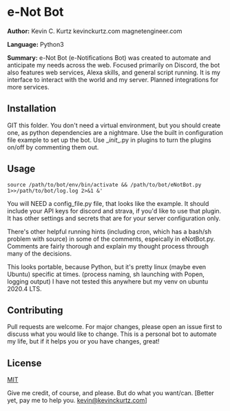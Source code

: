 # e-Not Bot

**Author:** Kevin C. Kurtz kevinckurtz.com magnetengineer.com

**Language:** Python3

**Summary:** e-Not Bot (e-Notifications Bot) was created to automate and anticipate my needs across the web. Focused primarily on Discord, the bot also features web services, Alexa skills, and general script running. It is my interface to interact with the world and my server. Planned integrations for more services.

## Installation

GIT this folder. You don't need a virtual environment, but you should create one, as python dependencies are a nightmare.
Use the built in configuration file example to set up the bot. Use \__init__.py in plugins to turn the plugins on/off by commenting them out.

## Usage

```
source /path/to/bot/env/bin/activate && /path/to/bot/eNotBot.py 1>>/path/to/bot/log.log 2>&1 &'
```
You will NEED a config_file.py file, that looks like the example. It should include your API keys for discord and strava, if you'd like to use that plugin. It has other settings and secrets that are for your server configuration only.

There's other helpful running hints (including cron, which has a bash/sh problem with source) in some of the comments, espeically in eNotBot.py. Comments are fairly thorough and explain my thought process through many of the decisions.

This looks portable, because Python, but it's pretty linux (maybe even Ubuntu) specific at times. (process naming, sh launching with Popen, logging output) I have not tested this anywhere but my venv on ubuntu 2020.4 LTS.

## Contributing
Pull requests are welcome. For major changes, please open an issue first to discuss what you would like to change. This is a personal bot to automate my life, but if it helps you or you have changes, great!

## License
[MIT](https://choosealicense.com/licenses/mit/)

Give me credit, of course, and please. But do what you want/can. [Better yet, pay me to help you. kevin@kevinckurtz.com]